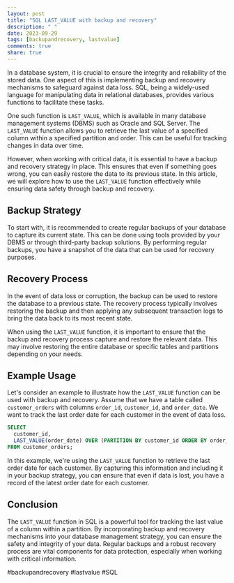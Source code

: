 ```yaml
---
layout: post
title: "SQL LAST_VALUE with backup and recovery"
description: " "
date: 2023-09-29
tags: [backupandrecovery, lastvalue]
comments: true
share: true
---
```


In a database system, it is crucial to ensure the integrity and reliability of the stored data. One aspect of this is implementing backup and recovery mechanisms to safeguard against data loss. SQL, being a widely-used language for manipulating data in relational databases, provides various functions to facilitate these tasks.

One such function is `LAST_VALUE`, which is available in many database management systems (DBMS) such as Oracle and SQL Server. The `LAST_VALUE` function allows you to retrieve the last value of a specified column within a specified partition and order. This can be useful for tracking changes in data over time.

However, when working with critical data, it is essential to have a backup and recovery strategy in place. This ensures that even if something goes wrong, you can easily restore the data to its previous state. In this article, we will explore how to use the `LAST_VALUE` function effectively while ensuring data safety through backup and recovery.

## Backup Strategy

To start with, it is recommended to create regular backups of your database to capture its current state. This can be done using tools provided by your DBMS or through third-party backup solutions. By performing regular backups, you have a snapshot of the data that can be used for recovery purposes.

## Recovery Process

In the event of data loss or corruption, the backup can be used to restore the database to a previous state. The recovery process typically involves restoring the backup and then applying any subsequent transaction logs to bring the data back to its most recent state.

When using the `LAST_VALUE` function, it is important to ensure that the backup and recovery process capture and restore the relevant data. This may involve restoring the entire database or specific tables and partitions depending on your needs.

## Example Usage

Let's consider an example to illustrate how the `LAST_VALUE` function can be used with backup and recovery. Assume that we have a table called `customer_orders` with columns `order_id`, `customer_id`, and `order_date`. We want to track the last order date for each customer in the event of data loss.

```sql
SELECT 
  customer_id, 
  LAST_VALUE(order_date) OVER (PARTITION BY customer_id ORDER BY order_date) AS last_order_date
FROM customer_orders;
```

In this example, we're using the `LAST_VALUE` function to retrieve the last order date for each customer. By capturing this information and including it in your backup strategy, you can ensure that even if data is lost, you have a record of the latest order date for each customer.

## Conclusion

The `LAST_VALUE` function in SQL is a powerful tool for tracking the last value of a column within a partition. By incorporating backup and recovery mechanisms into your database management strategy, you can ensure the safety and integrity of your data. Regular backups and a robust recovery process are vital components for data protection, especially when working with critical information.

#backupandrecovery #lastvalue #SQL